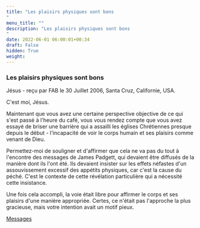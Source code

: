 ```yaml
---
title: "Les plaisirs physiques sont bons
"
menu_title: ""
description: "Les plaisirs physiques sont bons
"
date: 2022-06-01 06:00:01+00:34
draft: False
hidden: True
weight:
---
```

### Les plaisirs physiques sont bons

Jésus - reçu par FAB le 30 Juillet 2006, Santa Cruz, Californie, USA.

C'est moi, Jésus.

Maintenant que vous avez une certaine perspective objective de ce qui s'est passé à l'heure du café, vous vous rendez compte que vous avez essayé de briser une barrière qui a assailli les églises Chrétiennes presque depuis le début - l'incapacité de voir le corps humain et ses plaisirs comme venant de Dieu.

Permettez-moi de souligner et d'affirmer que cela ne va pas du tout à l'encontre des messages de James Padgett, qui devaient être diffusés de la manière dont ils l'ont été. Ils devaient insister sur les effets néfastes d'un assouvissement excessif des appétits physiques, car c'est la cause du péché. C'est le contexte de cette révélation particulière qui a nécessité cette insistance.

Une fois cela accompli, la voie était libre pour affirmer le corps et ses plaisirs d'une manière appropriée. Certes, ce n'était pas l'approche la plus gracieuse, mais votre intention avait un motif pieux.

[Messages](/fr-contemporary-messages/fr-contemporary-messages-by-date-order/fr-contemporary-messages-2006)
